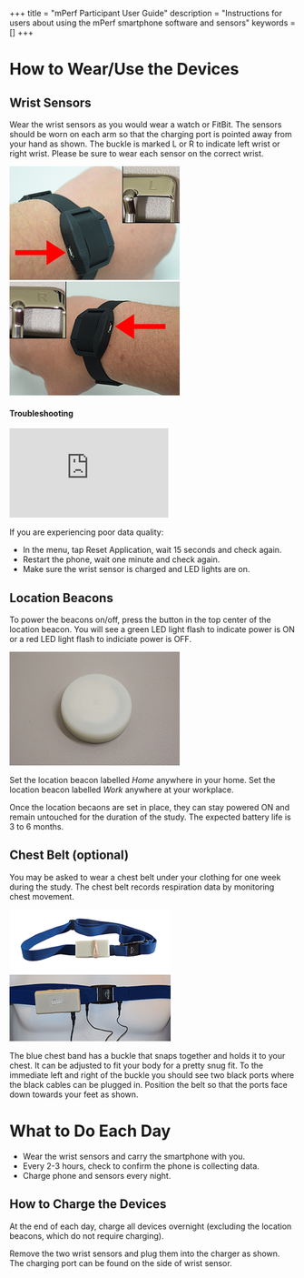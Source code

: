 +++
title = "mPerf Participant User Guide"
description = "Instructions for users about using the mPerf smartphone software and sensors"
keywords = []
+++


# How to Wear/Use the Devices

## Wrist Sensors

Wear the wrist sensors as you would wear a watch or FitBit. The sensors should be worn on each arm so that the charging port is pointed away from your hand as shown. The buckle is marked L or R to indicate left wrist or right wrist. Please be sure to wear each sensor on the correct wrist.

<img src="/img/howto/mPerf/MSHRVwearingL.png">

<img src="/img/howto/mPerf/MSHRVwearingR.png">

#### Troubleshooting
<iframe src="https://www.youtube.com/embed/e_CtHfjG_iQ" width="280" height="157" frameborder="0" allowfullscreen="allowfullscreen"></iframe>

If you are experiencing poor data quality:

- In the menu, tap Reset Application, wait 15 seconds and check again.
- Restart the phone, wait one minute and check again.
- Make sure the wrist sensor is charged and LED lights are on.

## Location Beacons

To power the beacons on/off, press the button in the top center of the location beacon. You will see a green LED light flash to indicate power is ON or a red LED light flash to indiciate power is OFF.

<img src="/img/howto/mPerf/Beacon2.png">

Set the location beacon labelled *Home* anywhere in your home. Set the location beacon labelled *Work* anywhere at your workplace.

Once the location becaons are set in place, they can stay powered ON and remain untouched for the duration of the study. The expected battery life is 3 to 6 months.

## Chest Belt (optional)

You may be asked to wear a chest belt under your clothing for one week during the study. The chest belt records respiration data by monitoring chest movement.

<img src="/img/howto/mPerf/AutoSenseChest.png">

The blue chest band has a buckle that snaps together and holds it to your chest. It can be adjusted to fit your body for a pretty snug fit. To the immediate left and right of the buckle you should see two black ports where the black cables can be plugged in. Position the belt so that the ports face down towards your feet as shown.

# What to Do Each Day

- Wear the wrist sensors and carry the smartphone with you.
- Every 2-3 hours, check to confirm the phone is collecting data.
- Charge phone and sensors every night.

## How to Charge the Devices

At the end of each day, charge all devices overnight (excluding the location beacons, which do not require charging).

Remove the two wrist sensors and plug them into the charger as shown. The charging port can be found on the side of wrist sensor.
